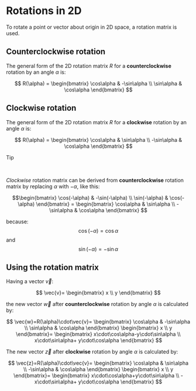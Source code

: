 # Rotations in 2D

To rotate a point or vector about origin in 2D space, a rotation matrix is used.

## Counterclockwise rotation

The general form of the 2D rotation matrix $R$ for a **counterclockwise** rotation by an angle $\alpha$ is:

$$
R(\alpha) =
\begin{bmatrix}
\cos\alpha & -\sin\alpha \\
\sin\alpha & \cos\alpha
\end{bmatrix}
$$

## Clockwise rotation

The general form of the 2D rotation matrix $R$ for a **clockwise** rotation by an angle $\alpha$ is:

$$
R(\alpha) =
\begin{bmatrix}
\cos\alpha & \sin\alpha \\
-\sin\alpha & \cos\alpha
\end{bmatrix}
$$

> [!TIP]
>  

*Clockwise* rotation matrix can be derived from **counterclockwise** rotation matrix
by replacing $\alpha$ with $-\alpha$, like this:

$$\begin{bmatrix}
\cos(-\alpha) & -\sin(-\alpha) \\
\sin(-\alpha) & \cos(-\alpha)
\end{bmatrix} =
\begin{bmatrix}
\cos\alpha & \sin\alpha \\
-\sin\alpha & \cos\alpha
\end{bmatrix}
$$

because:
$$\cos(-\alpha) = \cos\alpha$$
and
$$\sin(-\alpha) = -\sin\alpha$$ 

## Using the rotation matrix

Having a vector $\vec{v}$:

$$
\vec{v}=
\begin{bmatrix}
x \\
y 
\end{bmatrix}
$$

the new vector $\vec{w}$
after **counterclockwise** rotation by angle $\alpha$ is calculated by:

$$
\vec{w}=R(\alpha)\cdot\vec{v}=
\begin{bmatrix}
\cos\alpha & -\sin\alpha \\
\sin\alpha & \cos\alpha
\end{bmatrix}
\begin{bmatrix}
x \\
y
\end{bmatrix}=
\begin{bmatrix}
x\cdot\cos\alpha-y\cdot\sin\alpha \\
x\cdot\sin\alpha+ y\cdot\cos\alpha
\end{bmatrix}
$$

The new vector $\vec{z}$ after **clockwise** rotation by angle $\alpha$ is calculated by:

$$
\vec{z}=R(\alpha)\cdot\vec{v}=
\begin{bmatrix}
\cos\alpha & \sin\alpha \\
-\sin\alpha & \cos\alpha
\end{bmatrix}
\begin{bmatrix}
x \\
y
\end{bmatrix}=
\begin{bmatrix}
x\cdot\cos\alpha+y\cdot\sin\alpha \\
-x\cdot\sin\alpha+ y\cdot\cos\alpha
\end{bmatrix}
$$

